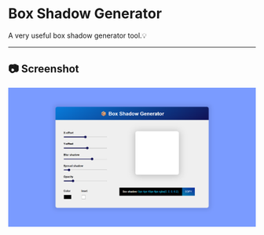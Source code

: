 # Box Shadow Generator
A very useful box shadow generator tool.💡

---

## 📷 Screenshot

![Screenshot](images/screenshot.png)

